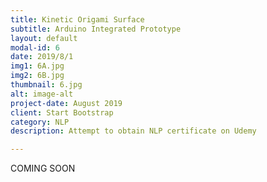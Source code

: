 ```yaml
---
title: Kinetic Origami Surface
subtitle: Arduino Integrated Prototype
layout: default
modal-id: 6
date: 2019/8/1
img1: 6A.jpg
img2: 6B.jpg
thumbnail: 6.jpg
alt: image-alt
project-date: August 2019
client: Start Bootstrap
category: NLP
description: Attempt to obtain NLP certificate on Udemy

---
```

COMING SOON
